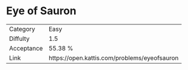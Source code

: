 # Eye of Sauron

<table>
    <tr>
        <td>Category</td>
        <td>Easy</td>
    </tr>
    <tr>
        <td>Diffulty</td>
        <td>1.5</td>
    </tr>
    <tr>
        <td>Acceptance</td>
        <td>55.38 %</td>
    </tr>
    <tr>
        <td>Link</td>
        <td>https://open.kattis.com/problems/eyeofsauron</td>
    </tr>
</table>